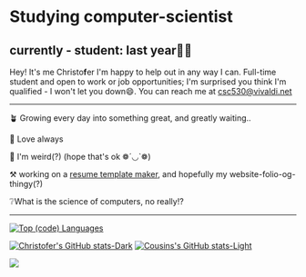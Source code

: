 # Studying computer-scientist

## currently - student: last year😬😁

Hey! It's me Christo**f**er I'm happy to help out in any way I can.
Full-time student and open to work or job opportunities; I'm surprised you think I'm qualified - I won't let you down😄.
You can reach me at csc530@vivaldi.net

---------------------------------------------------------------------------------------------------------------------------------------------------------------------------------------------------------------------------------------------------------------------------------------------------------

🪴 Growing every day into something great, and greatly waiting..

🖤 Love always

🤪 I'm weird(?) (hope that's ok ❁´◡`❁)

⚒️ working on a [resume template maker](https://github.com/csc530/resume-builder), and hopefully my website-folio-og-thingy(?)

❔What is the science of computers, no really!?

---------------------------------------------------------------------------------------------------------------------------------------------------------------------------------------------------------------------------------------------------------------------------------------------------------

[![Top (code) Languages](https://github-readme-stats.vercel.app/api/top-langs/?username=csc530&layout=compact&bg_color=90,242938,7395DF&text_color=fefefe)](https://github.com/anuraghazra/github-readme-stats)

[![Christofer's GitHub stats-Dark](https://github-readme-stats.vercel.app/api?username=csc530&show_icons=true&theme=blueberry#gh-dark-mode-only)](https://github.com/anuraghazra/github-readme-stats#gh-dark-mode-only)
[![Cousins's GitHub stats-Light](https://github-readme-stats.vercel.app/api?username=csc530&show_icons=true&theme=buefy#gh-light-mode-only)](https://github.com/anuraghazra/github-readme-stats#gh-light-mode-only)


<!---
csc530/csc530 is a ✨ special ✨ repository because its `README.md` (this file) appears on your GitHub profile.
You can click the Preview link to take a look at your changes.
--->
[![](https://visitcount.itsvg.in/api?id=csc530&label=Site%20Views&icon=5&pretty=true)](https://visitcount.itsvg.in)
